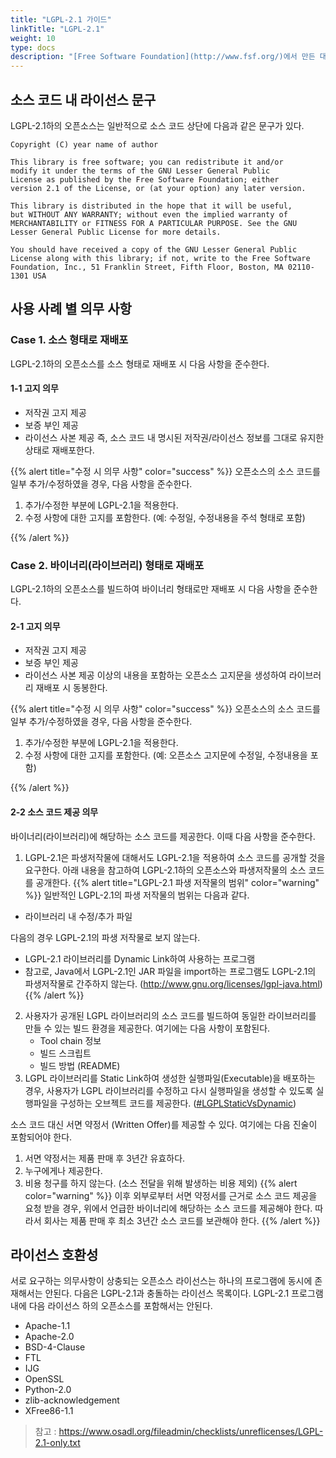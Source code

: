 ```yaml
---
title: "LGPL-2.1 가이드"
linkTitle: "LGPL-2.1"
weight: 10
type: docs
description: "[Free Software Foundation](http://www.fsf.org/)에서 만든 대표적인 Weak Copyleft 라이선스인 [LGPL-2.1](https://www.gnu.org/licenses/old-licenses/lgpl-2.1.html)은 재배포 시 소스 코드 공개를 요구하지만, LGPL Library를 Dynamic Link하여 사용하면 자사의 코드는 공개 대상에 포함되지 않는다. "
---
```



## 소스 코드 내 라이선스 문구
LGPL-2.1하의 오픈소스는 일반적으로 소스 코드 상단에 다음과 같은 문구가 있다. 

~~~
Copyright (C) year name of author
 
This library is free software; you can redistribute it and/or
modify it under the terms of the GNU Lesser General Public
License as published by the Free Software Foundation; either
version 2.1 of the License, or (at your option) any later version.
 
This library is distributed in the hope that it will be useful,
but WITHOUT ANY WARRANTY; without even the implied warranty of
MERCHANTABILITY or FITNESS FOR A PARTICULAR PURPOSE. See the GNU
Lesser General Public License for more details.
 
You should have received a copy of the GNU Lesser General Public
License along with this library; if not, write to the Free Software
Foundation, Inc., 51 Franklin Street, Fifth Floor, Boston, MA 02110-1301 USA
~~~

## 사용 사례 별 의무 사항
### Case 1. 소스 형태로 재배포 
LGPL-2.1하의 오픈소스를 소스 형태로 재배포 시 다음 사항을 준수한다.

#### 1-1 고지 의무
* 저작권 고지 제공
* 보증 부인 제공
* 라이선스 사본 제공
즉, 소스 코드 내 명시된 저작권/라이선스 정보를 그대로 유지한 상태로 재배포한다. 


{{% alert title="수정 시 의무 사항" color="success" %}}
오픈소스의 소스 코드를 일부 추가/수정하였을 경우, 다음 사항을 준수한다. 

1. 추가/수정한 부분에 LGPL-2.1을 적용한다. 
2. 수정 사항에 대한 고지를 포함한다. (예: 수정일, 수정내용을 주석 형태로 포함)

{{% /alert %}}

### Case 2. 바이너리(라이브러리) 형태로 재배포

LGPL-2.1하의 오픈소스를 빌드하여 바이너리 형태로만 재배포 시 다음 사항을 준수한다. 

#### 2-1 고지 의무
* 저작권 고지 제공
* 보증 부인 제공
* 라이선스 사본 제공
이상의 내용을 포함하는 오픈소스 고지문을 생성하여 라이브러리 재배포 시 동봉한다. 

{{% alert title="수정 시 의무 사항" color="success" %}}
오픈소스의 소스 코드를 일부 추가/수정하였을 경우, 다음 사항을 준수한다. 

1. 추가/수정한 부분에 LGPL-2.1을 적용한다. 
2. 수정 사항에 대한 고지를 포함한다. (예: 오픈소스 고지문에 수정일, 수정내용을 포함)

{{% /alert %}}

#### 2-2 소스 코드 제공 의무
바이너리(라이브러리)에 해당하는 소스 코드를 제공한다. 이때 다음 사항을 준수한다. 

1. LGPL-2.1은 파생저작물에 대해서도 LGPL-2.1을 적용하여 소스 코드를 공개할 것을 요구한다. 아래 내용을 참고하여 LGPL-2.1하의 오픈소스와 파생저작물의 소스 코드를 공개한다.
{{% alert title="LGPL-2.1 파생 저작물의 범위" color="warning" %}}
일반적인 LGPL-2.1의 파생 저작물의 범위는 다음과 같다. 

* 라이브러리 내 수정/추가 파일

다음의 경우 LGPL-2.1의 파생 저작물로 보지 않는다. 

* LGPL-2.1 라이브러리를 Dynamic Link하여 사용하는 프로그램
* 참고로, Java에서 LGPL-2.1인 JAR 파일을 import하는 프로그램도 LGPL-2.1의 파생저작물로 간주하지 않는다. (http://www.gnu.org/licenses/lgpl-java.html) 
{{% /alert %}}
2. 사용자가 공개된 LGPL 라이브러리의 소스 코드를 빌드하여 동일한 라이브러리를 만들 수 있는 빌드 환경을 제공한다. 여기에는 다음 사항이 포함된다. 
   * Tool chain 정보
   * 빌드 스크립트
   * 빌드 방법 (README)
3. LGPL 라이브러리를 Static Link하여 생성한 실행파일(Executable)을 배포하는 경우, 사용자가 LGPL 라이브러리를 수정하고 다시 실행파일을 생성할 수 있도록 실행파일을 구성하는 오브젝트 코드를 제공한다. ([#LGPLStaticVsDynamic](https://www.gnu.org/licenses/gpl-faq.en.html#LGPLStaticVsDynamic))


소스 코드 대신 서면 약정서 (Written Offer)를 제공할 수 있다. 여기에는 다음 진술이 포함되어야 한다. 

1. 서면 약정서는 제품 판매 후 3년간 유효하다.
2. 누구에게나 제공한다.
3. 비용 청구를 하지 않는다. (소스 전달을 위해 발생하는 비용 제외)
{{% alert color="warning" %}}
이후 외부로부터 서면 약정서를 근거로 소스 코드 제공을 요청 받을 경우, 위에서 언급한 바이너리에 해당하는 소스 코드를 제공해야 한다. 따라서 회사는 제품 판매 후 최소 3년간 소스 코드를 보관해야 한다.
{{% /alert %}}

## 라이선스 호환성
서로 요구하는 의무사항이 상충되는 오픈소스 라이선스는 하나의 프로그램에 동시에 존재해서는 안된다. 다음은 LGPL-2.1과 충돌하는 라이선스 목록이다. LGPL-2.1 프로그램 내에 다음 라이선스 하의 오픈소스를 포함해서는 안된다.

* Apache-1.1
* Apache-2.0
* BSD-4-Clause
* FTL
* IJG
* OpenSSL
* Python-2.0
* zlib-acknowledgement
* XFree86-1.1

> 참고 : https://www.osadl.org/fileadmin/checklists/unreflicenses/LGPL-2.1-only.txt